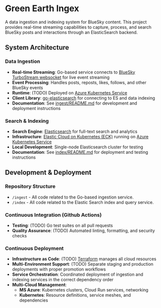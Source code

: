 # Green Earth Ingex

A data ingestion and indexing system for BlueSky content. This project provides real-time streaming capabilities to capture, process, and search BlueSky posts and interactions through an ElasticSearch backend.

## System Architecture

### Data Ingestion
- **Real-time Streaming**: Go-based service connects to [BlueSky TurboStream websocket](https://www.graze.social/docs/graze-turbostream) for live event streaming
- **Event Processing**: Handles posts, reposts, likes, follows, and other BlueSky events
- **Runtime**: (TODO) Deployed on [Azure Kubernetes Service](https://azure.microsoft.com/en-us/products/kubernetes-service/)
- **Client Library**: [go-elasticsearch](https://pkg.go.dev/github.com/elastic/go-elasticsearch/v9) for connecting to ES and data indexing
- **Documentation**: See [ingest/README.md](ingest/README.md) for development and deployment instructions

### Search & Indexing
- **Search Engine**: [Elasticsearch](https://www.elastic.co/docs/solutions/search) for full-text search and analytics
- **Infrastructure**: [Elastic Cloud on Kubernetes (ECK)](https://www.elastic.co/docs/deploy-manage/deploy/cloud-on-k8s#eck-overview) running on [Azure Kubernetes Service](https://azure.microsoft.com/en-us/products/kubernetes-service/)
- **Local Development**: Single-node Elasticsearch cluster for testing
- **Documentation**: See [index/README.md](index/README.md) for deployment and testing instructions

## Development & Deployment

### Repository Structure

- `/ingest` - All code related to the Go-based ingestion service.
- `/index` - All code related to the Elastic Search index and query service.

### Continuous Integration (Github Actions)
- **Testing**: (TODO) Go test suites on all pull requests
- **Quality Assurance**: (TODO) Automated linting, formatting, and security checks

### Continuous Deployment
- **Infrastructure as Code**: (TODO) [Terraform](https://developer.hashicorp.com/terraform/intro/use-cases) manages all cloud resources
- **Multi-Environment Support**: (TODO) Separate staging and production deployments with proper promotion workflows
- **Service Orchestration**: Coordinated deployment of ingestion and indexing services in the correct dependency order
- **Multi-Cloud Management**:
  - **MS Azure**: Kubernetes clusters, Cloud Run services, networking
  - **Kubernetes**: Resource definitions, service meshes, and dependencies